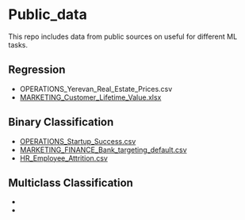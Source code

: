 # Public_data
This repo includes data from public sources on useful for different ML tasks.

## Regression
- OPERATIONS_Yerevan_Real_Estate_Prices.csv
- [MARKETING_Customer_Lifetime_Value.xlsx](https://www.kaggle.com/ranja7/vehicle-insurance-customer-data)

## Binary Classification
- [OPERATIONS_Startup_Success.csv](https://www.kaggle.com/ajaygorkar/startup-analysis)
- [MARKETING_FINANCE_Bank_targeting_default.csv](https://archive.ics.uci.edu/ml/datasets/Bank+Marketing)
- [HR_Employee_Attrition.csv](https://www.kaggle.com/pavansubhasht/ibm-hr-analytics-attrition-dataset)

## Multiclass Classification
- 
- 
